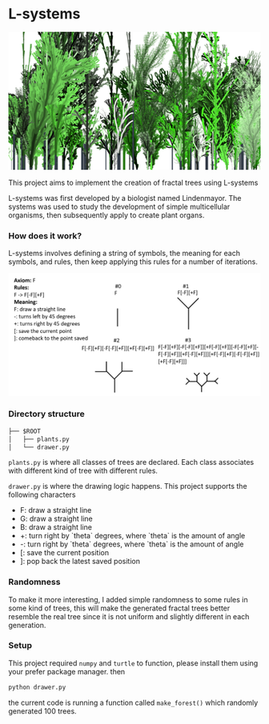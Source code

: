 # L-systems

![thumbnail](thumbnail.png "thumbnail")

This project aims to implement the creation of fractal trees using L-systems

L-systems was first developed by a biologist named Lindenmayor. The systems was used to study the development of simple multicellular organisms, then subsequently apply to create plant organs.

### How does it work?
L-systems involves defining a string of symbols, the meaning for each symbols, and rules, then keep applying this rules for a number of iterations. 

![fractal tree example](fractal_tree_example.png "fractral tree example")

### Directory structure
```
├── $ROOT
│   ├── plants.py
│   └── drawer.py
```

`plants.py` is where all classes of trees are declared. Each class associates with different kind of tree with different rules.

`drawer.py` is where the drawing logic happens. This project supports the following characters
<ul>
  <li>F: draw a straight line</li>
  <li>G: draw a straight line</li>
  <li>B: draw a straight line</li>
  <li>+: turn right by `theta` degrees, where `theta` is the amount of angle</li>
  <li>-: turn right by `theta` degrees, where `theta` is the amount of angle</li>
  <li>[: save the current position</li>
  <li>]: pop back the latest saved position</li>
</ul>

### Randomness
To make it more interesting, I added simple randomness to some rules in some kind of trees, this will make the generated fractal trees better resemble the real tree since it is not uniform and slightly different in each generation. 

### Setup
This project required `numpy` and `turtle` to function, please install them using your prefer package manager.
 then
```zsh
python drawer.py
```
the current code is running a function called `make_forest()` which randomly generated 100 trees.
